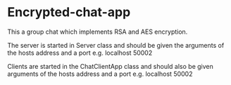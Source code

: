 # Encrypted-chat-app
This a group chat which implements RSA and AES encryption. 

The server is started in Server class and should be given the arguments of the hosts address and a port e.g. localhost 50002

Clients are started in the ChatClientApp class and should also be given arguments of the hosts address and a port e.g. localhost 50002
